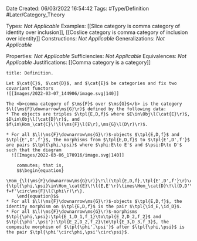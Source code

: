 <div class="topSpace"></div>

Date Created: 06/03/2022 16:54:42
Tags: #Type/Definition #Later/Category_Theory

Types: <i>Not Applicable</i>
Examples: [[Slice category is comma category of identity over inclusion]], [[Coslice category is comma category of inclusion over identity]]
Constructions: <i>Not Applicable</i>
Generalizations: <i>Not Applicable</i>

Properties: <i>Not Applicable</i>
Sufficiencies: <i>Not Applicable</i>
Equivalences: <i>Not Applicable</i>
Justifications: [[Comma category is a category]]

``` ad-Definition
title: Definition.

Let $\cat{C}$, $\cat{D}$, and $\cat{E}$ be categories and fix two covariant functors
![[Images/2022-03-07_144906/image.svg|140]]

The <b>comma category of $\ms{F}$ over $\ms{G}$</b> is the category $\l(\ms{F}\downarrow\ms{G}\r)$ defined by the following data:
* The objects are triples $\tpl{E,D,f}$ where $E\in\Obj\l(\cat{E}\r)$, $D\in\Obj\l(\cat{D}\r)$, and $f\in\Hom_\cat{C}\!\l(\ms{F}\l(E\r),\ms{G}\l(D\r)\r)$.

* For all $\l(\ms{F}\downarrow\ms{G}\r)$-objects $\tpl{E,D,f}$ and $\tpl{E',D',f'}$, the morphisms from $\tpl{E,D,f}$ to $\tpl{E',D',f'}$ are pairs $\tpl{\phi,\psi}$ where $\phi:E\to E'$ and $\psi:D\to D'$ such that the diagram
  ![[Images/2022-03-06_170916/image.svg|140]]

    commutes; that is,
    $$\begin{equation}
        \Hom_{\l(\ms{F}\downarrow\ms{G}\r)}\!\l(\tpl{E,D,f},\tpl{E',D',f'}\r)\coloneqq\l\{\tpl{\phi,\psi}\in\Hom_\cat{E}\!\l(E,E'\r)\times\Hom_\cat{D}\!\l(D,D'\r)\mid\ms{G}\l(\psi\r)\circ f=f'\circ\ms{F}\l(\phi\r)\r\}.
    \end{equation}$$
* For all $\l(\ms{F}\downarrow\ms{G}\r)$-objects $\tpl{E,D,f}$, the identity morphism on $\tpl{E,D,f}$ is the pair $\tpl{\id_E,\id_D}$.
* For all $\l(\ms{F}\downarrow\ms{G}\r)$-morphisms $\tpl{\phi,\psi}:\tpl{E_1,D_1,f_1}\to\tpl{E_2,D_2,f_2}$ and $\tpl{\phi',\psi'}:\tpl{E_2,D_2,f_2}\to\tpl{E_3,D_3,f_3}$, the composite morphism of $\tpl{\phi',\psi'}$ after $\tpl{\phi,\psi}$ is the pair $\tpl{\phi'\circ\phi,\psi'\circ\psi}$.

```

